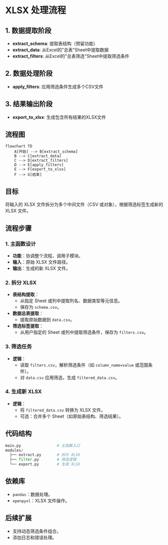 # XLSX 处理流程

## 1. 数据提取阶段
- **extract_schema**: 提取表结构（预留功能）
- **extract_data**: 从Excel的"总表"Sheet中提取数据
- **extract_filters**: 从Excel的"总表筛选"Sheet中提取筛选条件

## 2. 数据处理阶段
- **apply_filters**: 应用筛选条件生成多个CSV文件

## 3. 结果输出阶段
- **export_to_xlsx**: 生成包含所有结果的XLSX文件

## 流程图
```mermaid
flowchart TD
    A[开始] --> B[extract_schema]
    B --> C[extract_data]
    C --> D[extract_filters]
    D --> E[apply_filters]
    E --> F[export_to_xlsx]
    F --> G[结束]
```

## 目标
将输入的 XLSX 文件拆分为多个中间文件（CSV 或对象），根据筛选标签生成新的 XLSX 文件。

## 流程步骤

### 1. 主函数设计
- **功能**：协调整个流程，调用子模块。
- **输入**：原始 XLSX 文件路径。
- **输出**：生成的新 XLSX 文件。

### 2. 拆分 XLSX
- **表结构提取**：
  - 从指定 Sheet 或列中提取列名、数据类型等元信息。
  - 保存为 `schema.csv`。
- **数据总表提取**：
  - 提取原始数据到 `data.csv`。
- **筛选标签提取**：
  - 从用户指定的 Sheet 或列中提取筛选条件，保存为 `filters.csv`。

### 3. 筛选任务
- **逻辑**：
  - 读取 `filters.csv`，解析筛选条件（如 `column_name=value` 或范围条件）。
  - 对 `data.csv` 应用筛选，生成 `filtered_data.csv`。

### 4. 生成新 XLSX
- **逻辑**：
  - 将 `filtered_data.csv` 转换为 XLSX 文件。
  - 可选：合并多个 Sheet（如原始表结构、筛选结果）。

## 代码结构
```python
main.py                # 主函数入口
modules/
  ├── extract.py       # 拆分 XLSX
  ├── filter.py        # 筛选逻辑
  └── export.py        # 生成 XLSX
```

## 依赖库
- `pandas`：数据处理。
- `openpyxl`：XLSX 文件操作。

## 后续扩展
- 支持动态筛选条件组合。
- 添加日志和错误处理。